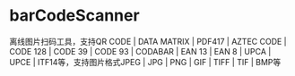 # barCodeScanner
离线图片扫码工具，支持QR CODE | DATA MATRIX | PDF417 | AZTEC CODE | CODE 128 | CODE 39 | CODE 93 | CODABAR | EAN 13 | EAN 8 | UPCA | UPCE | ITF14等，支持图片格式JPEG | JPG | PNG | GIF | TIFF | TIF | BMP等
